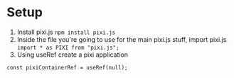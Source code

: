 # Setup

1. Install pixi.js `npm install pixi.js`
2. Inside the file you're going to use for the main pixi.js stuff, import pixi.js `import * as PIXI from "pixi.js";`
3. Using useRef create a pixi application

```
const pixiContainerRef = useRef(null);

```
